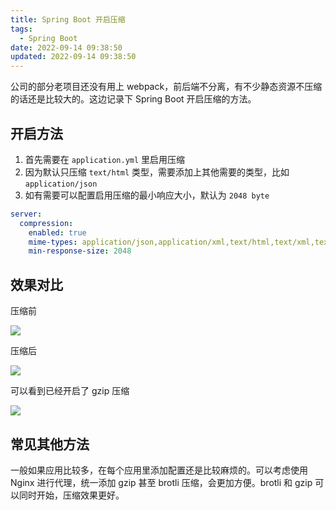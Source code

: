```yaml
---
title: Spring Boot 开启压缩
tags:
  - Spring Boot
date: 2022-09-14 09:38:50
updated: 2022-09-14 09:38:50
---
```


公司的部分老项目还没有用上 webpack，前后端不分离，有不少静态资源不压缩的话还是比较大的。这边记录下 Spring Boot 开启压缩的方法。

<!--more-->

## 开启方法

1. 首先需要在 `application.yml` 里启用压缩
2. 因为默认只压缩 `text/html` 类型，需要添加上其他需要的类型，比如 `application/json`
3. 如有需要可以配置启用压缩的最小响应大小，默认为 `2048 byte`

```yml
server:
  compression:
    enabled: true
    mime-types: application/json,application/xml,text/html,text/xml,text/plain
    min-response-size: 2048
```

## 效果对比

压缩前

![](https://img.iszy.xyz/1663551069657.png)

压缩后

![](https://img.iszy.xyz/1663551287356.png)

可以看到已经开启了 gzip 压缩

![](https://img.iszy.xyz/1663551338263.png)

## 常见其他方法

一般如果应用比较多，在每个应用里添加配置还是比较麻烦的。可以考虑使用 Nginx 进行代理，统一添加 gzip 甚至 brotli 压缩，会更加方便。brotli 和 gzip 可以同时开始，压缩效果更好。
